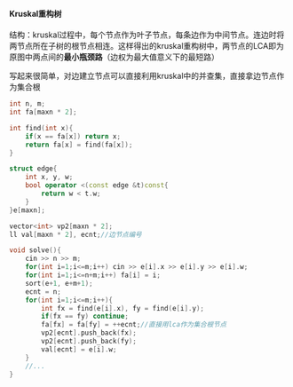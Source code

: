 #### Kruskal重构树

结构：kruskal过程中，每个节点作为叶子节点，每条边作为中间节点。连边时将两节点所在子树的根节点相连。这样得出的kruskal重构树中，两节点的LCA即为原图中两点间的**最小瓶颈路**（边权为最大值意义下的最短路）

写起来很简单，对边建立节点可以直接利用kruskal中的并查集，直接拿边节点作为集合根

```C++
int n, m;
int fa[maxn * 2];

int find(int x){
    if(x == fa[x]) return x;
    return fa[x] = find(fa[x]);
}

struct edge{
    int x, y, w;
    bool operator <(const edge &t)const{
        return w < t.w;
    }
}e[maxn];

vector<int> vp2[maxn * 2];
ll val[maxn * 2], ecnt;//边节点编号

void solve(){
    cin >> n >> m;
    for(int i=1;i<=m;i++) cin >> e[i].x >> e[i].y >> e[i].w;
    for(int i=1;i<=n+m;i++) fa[i] = i;
    sort(e+1, e+m+1);
    ecnt = n;
    for(int i=1;i<=m;i++){
        int fx = find(e[i].x), fy = find(e[i].y);
        if(fx == fy) continue;
        fa[fx] = fa[fy] = ++ecnt;//直接用lca作为集合根节点
        vp2[ecnt].push_back(fx);
        vp2[ecnt].push_back(fy);
        val[ecnt] = e[i].w;
    }
    //...
}
```